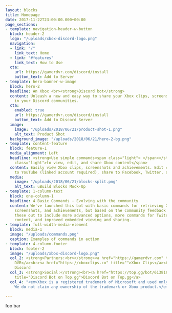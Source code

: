 ```yaml
---
layout: blocks
title: Homepage
date: 2017-11-22T23:00:00.000+00:00
page_sections:
- template: navigation-header-w-button
  block: header-2
  logo: "/uploads/xbox-discord-logo.png"
  navigation:
  - link: "/"
    link_text: Home
  - link: "#features"
    link_text: How to Use
  cta:
    url: https://gamerdvr.com/discord/install
    button_text: Add to Server
- template: hero-banner-w-image
  block: hero-2
  headline: An Xbox <br><strong>Discord bot</strong>
  content: Unleash a new and easy way to share your Xbox clips, screenshots, and achievements
    in your Discord communities.
  cta:
    enabled: true
    url: https://gamerdvr.com/discord/install
    button_text: Add to Discord Server
  image:
    image: "/uploads/2018/06/21/product-shot-1.png"
    alt_text: Product Shot
  background_image: "/uploads/2018/06/21/hero-2-bg.png"
- template: content-feature
  block: feature-1
  media_alignment: Left
  headline: <strong>Use simple commands<span class="light"> </span></strong><span
    class="light">to view, edit, and share Xbox content</span>
  content: Easily view Xbox clips, screenshots and achievements. Edit clips, upload
    to YouTube (linked account required), share to Facebook, Twitter, and more*.
  media:
    image: "/uploads/2018/06/21/blocks-split.png"
    alt_text: uBuild Blocks Mock-Up
- template: 1-column-text
  block: one-column-1
  headline: 4 Basic Commands - Evolving with the community
  content: We've launched this bot with basic commands for retrieving Xbox clips,
    screenshots, and achievements, but based on the community feedback we will build
    these out to include more advanced options, more commands for Twitch and Mixer
    content, and improved embedded viewing and sharing.
- template: full-width-media-element
  block: media-1
  image: "/uploads/commands.png"
  caption: Examples of commands in action
- template: 4-column-footer
  block: footer-2
  image: "/uploads/xbox-discord-logo.png"
  col_2: <strong>Partners:<br></strong><a href="https://gamerdvr.com" title="">Gamer
    DVR</a><br><a href="https://xboxclips.co" title="">Xbox Clips</a><br>Twitch Discord<br>Mixer
    Discord
  col_3: <strong>Social:</strong><br><a href="https://top.gg/bot/613818499285909504"
    title="Discord Bot on Top.gg">Discord Bot on Top.gg</a>
  col_4: "<em>Xbox is a registered trademark of Microsoft and used only as a reference.
    We do not claim any ownership of the trademark or Xbox product.</em>"

---
```

foo bar